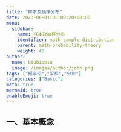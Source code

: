 ```yaml
---
title: "样本及抽样分布"
date: 2023-08-01T06:00:20+08:00
menu:
  sidebar:
    name: 样本及抽样分布
    identifier: math-sample-distribution
    parent: math-probability-theory
    weight: 40
author:
  name: biubiobiu
  image: /images/author/john.png
tags: ["概率论","采样","分布"]
categories: ["Basic"]
math: true
mermaid: true
enableEmoji: true
---
```


## 一、基本概念



